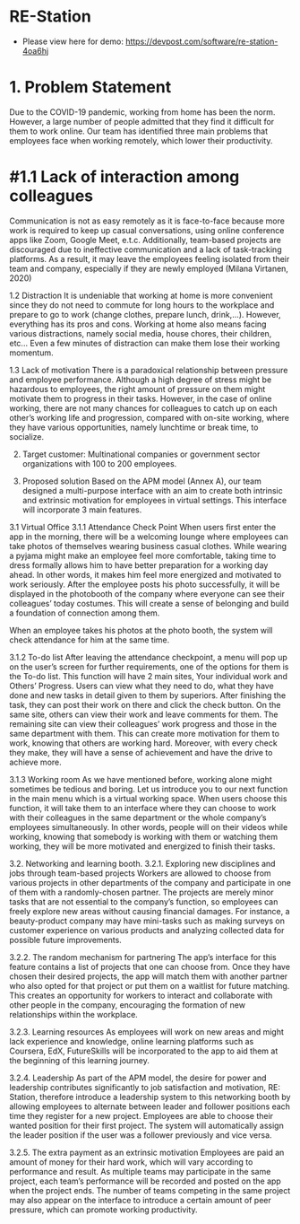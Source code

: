 # RE-Station

- Please view here for demo: https://devpost.com/software/re-station-4oa6hj

# 1. Problem Statement
Due to the COVID-19 pandemic, working from home has been the norm. However, a large number of people admitted that they find it difficult for them to work online. Our team has identified three main problems that employees face when working remotely, which lower their productivity.

# #1.1 Lack of interaction among colleagues
Communication is not as easy remotely as it is face-to-face because more work is required to keep up casual conversations, using online conference apps like Zoom, Google Meet, e.t.c. Additionally, team-based projects are discouraged due to ineffective communication and a lack of task-tracking platforms. As a result, it may leave the employees feeling isolated from their team and company, especially if they are newly employed (Milana Virtanen, 2020)

1.2 Distraction
It is undeniable that working at home is more convenient since they do not need to commute for long hours to the workplace and prepare to go to work (change clothes, prepare lunch, drink,...). However, everything has its pros and cons. Working at home also means facing various distractions, namely social media, house chores, their children, etc... Even a few minutes of distraction can make them lose their working momentum.

1.3 Lack of motivation
There is a paradoxical relationship between pressure and employee performance. Although a high degree of stress might be hazardous to employees, the right amount of pressure on them might motivate them to progress in their tasks. However, in the case of online working, there are not many chances for colleagues to catch up on each other’s working life and progression, compared with on-site working, where they have various opportunities, namely lunchtime or break time, to socialize.

2. Target customer:
Multinational companies or government sector organizations with 100 to 200 employees.

3. Proposed solution
Based on the APM model (Annex A), our team designed a multi-purpose interface with an aim to create both intrinsic and extrinsic motivation for employees in virtual settings. This interface will incorporate 3 main features.

3.1 Virtual Office
3.1.1 Attendance Check Point
When users first enter the app in the morning, there will be a welcoming lounge where employees can take photos of themselves wearing business casual clothes. While wearing a pyjama might make an employee feel more comfortable, taking time to dress formally allows him to have better preparation for a working day ahead. In other words, it makes him feel more energized and motivated to work seriously. After the employee posts his photo successfully, it will be displayed in the photobooth of the company where everyone can see their colleagues’ today costumes. This will create a sense of belonging and build a foundation of connection among them.

When an employee takes his photos at the photo booth, the system will check attendance for him at the same time.

3.1.2 To-do list
After leaving the attendance checkpoint, a menu will pop up on the user’s screen for further requirements, one of the options for them is the To-do list. This function will have 2 main sites, Your individual work and Others’ Progress. Users can view what they need to do, what they have done and new tasks in detail given to them by superiors. After finishing the task, they can post their work on there and click the check button. On the same site, others can view their work and leave comments for them. The remaining site can view their colleagues’ work progress and those in the same department with them. This can create more motivation for them to work, knowing that others are working hard. Moreover, with every check they make, they will have a sense of achievement and have the drive to achieve more.

3.1.3 Working room
As we have mentioned before, working alone might sometimes be tedious and boring. Let us introduce you to our next function in the main menu which is a virtual working space. When users choose this function, it will take them to an interface where they can choose to work with their colleagues in the same department or the whole company’s employees simultaneously. In other words, people will on their videos while working, knowing that somebody is working with them or watching them working, they will be more motivated and energized to finish their tasks.

3.2. Networking and learning booth.
3.2.1. Exploring new disciplines and jobs through team-based projects
Workers are allowed to choose from various projects in other departments of the company and participate in one of them with a randomly-chosen partner. The projects are merely minor tasks that are not essential to the company’s function, so employees can freely explore new areas without causing financial damages. For instance, a beauty-product company may have mini-tasks such as making surveys on customer experience on various products and analyzing collected data for possible future improvements.

3.2.2. The random mechanism for partnering
The app’s interface for this feature contains a list of projects that one can choose from. Once they have chosen their desired projects, the app will match them with another partner who also opted for that project or put them on a waitlist for future matching. This creates an opportunity for workers to interact and collaborate with other people in the company, encouraging the formation of new relationships within the workplace.

3.2.3. Learning resources
As employees will work on new areas and might lack experience and knowledge, online learning platforms such as Coursera, EdX, FutureSkills will be incorporated to the app to aid them at the beginning of this learning journey.

3.2.4. Leadership
As part of the APM model, the desire for power and leadership contributes significantly to job satisfaction and motivation, RE: Station, therefore introduce a leadership system to this networking booth by allowing employees to alternate between leader and follower positions each time they register for a new project. Employees are able to choose their wanted position for their first project. The system will automatically assign the leader position if the user was a follower previously and vice versa.

3.2.5. The extra payment as an extrinsic motivation
Employees are paid an amount of money for their hard work, which will vary according to performance and result. As multiple teams may participate in the same project, each team’s performance will be recorded and posted on the app when the project ends. The number of teams competing in the same project may also appear on the interface to introduce a certain amount of peer pressure, which can promote working productivity.
